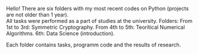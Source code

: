 Hello!
There are six folders with my most recent codes on Python (projects are not older than 1 year).  
All tasks were performed as a part of studies at the university.
Folders:
  From 1st to 3rd: Symmetric Cryptography.
  From 4th to 5th: Teoritical Numerical Algorithms.
  6th: Data Science (introduction).
  
Each folder contains tasks, programm code and the results of research.
